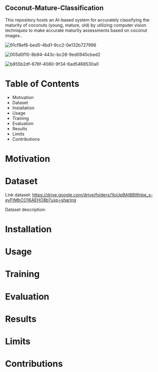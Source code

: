 ## Coconut-Mature-Classification
This repository hosts an AI-based system for accurately classifying the maturity of coconuts (young, mature, old) by utilizing computer vision techniques to make accurate maturity assessments based on coconut images..

![91cf8ef8-bed5-4bd1-9cc2-0e132b727996](https://github.com/TruongTrongTien/Coconut-Mature-Classification/assets/118901444/be26a665-6e9b-42fb-b16b-9b31634b4c83)

![005d0f10-8b94-443c-bc28-9ed0945cbed2](https://github.com/TruongTrongTien/Coconut-Mature-Classification/assets/118901444/86cccd41-9b94-4c08-8a54-f50924b92075)

![b855b2df-676f-4080-9f34-6ad5468530a0](https://github.com/TruongTrongTien/Coconut-Mature-Classification/assets/118901444/2511fb56-1c3a-4eff-8462-4b0739b91624)

# Table of Contents
* Motivation
* Dataset
* Installation
* Usage
* Training
* Evaluation
* Results
* Limits
* Contributions

# Motivation
# Dataset
Link dataset: https://drive.google.com/drive/folders/1IoUpBAI8BWnbe_s-eyFtMbCO16AEHO8b?usp=sharing

Dataset description:
# Installation
# Usage
# Training
# Evaluation
# Results
# Limits
# Contributions
